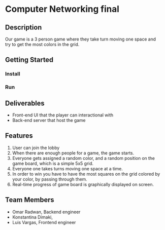 # Computer Networking final
## Description
Our game is a 3 person game where they take turn moving one space and try to get the most colors in the grid.
## Getting Started
### Install
### Run
## Deliverables
- Front-end UI that the player can interactional with
- Back-end server that host the game
## Features
1. User can join the lobby
2. When there are enough people for a game, the game starts.
3. Everyone gets assigned a random color, and a random position on the game board, which is a simple 5x5 grid.
4. Everyone one takes turns moving one space at a time.
5. In order to win you have to have the most squares on the grid colored by your color, by passing through them.
6. Real-time progress of game board is graphically displayed on screen.

## Team Members
- Omar Radwan, Backend engineer
- Konstantina Dimaki, <Role>
- Luis Vargas, Frontend engineer
